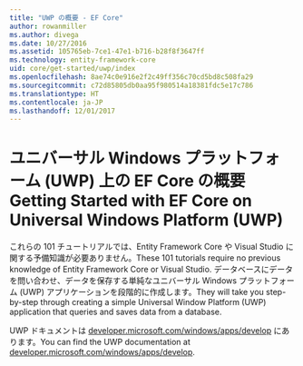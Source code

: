 ```yaml
---
title: "UWP の概要 - EF Core"
author: rowanmiller
ms.author: divega
ms.date: 10/27/2016
ms.assetid: 105765eb-7ce1-47e1-b716-b28f8f3647ff
ms.technology: entity-framework-core
uid: core/get-started/uwp/index
ms.openlocfilehash: 8ae74c0e916e2f2c49ff356c70cd5bd8c508fa29
ms.sourcegitcommit: c72d85805db0aa95f980514a18381fdc5e17c786
ms.translationtype: HT
ms.contentlocale: ja-JP
ms.lasthandoff: 12/01/2017
---
```

# <a name="getting-started-with-ef-core-on-universal-windows-platform-uwp"></a><span data-ttu-id="cccdc-102">ユニバーサル Windows プラットフォーム (UWP) 上の EF Core の概要</span><span class="sxs-lookup"><span data-stu-id="cccdc-102">Getting Started with EF Core on Universal Windows Platform (UWP)</span></span>

<span data-ttu-id="cccdc-103">これらの 101 チュートリアルでは、Entity Framework Core や Visual Studio に関する予備知識が必要ありません。</span><span class="sxs-lookup"><span data-stu-id="cccdc-103">These 101 tutorials require no previous knowledge of Entity Framework Core or Visual Studio.</span></span> <span data-ttu-id="cccdc-104">データベースにデータを問い合わせ、データを保存する単純なユニバーサル Windows プラットフォーム (UWP) アプリケーションを段階的に作成します。</span><span class="sxs-lookup"><span data-stu-id="cccdc-104">They will take you step-by-step through creating a simple Universal Window Platform (UWP) application that queries and saves data from a database.</span></span>

<span data-ttu-id="cccdc-105">UWP ドキュメントは [developer.microsoft.com/windows/apps/develop](https://developer.microsoft.com/windows/apps/develop) にあります。</span><span class="sxs-lookup"><span data-stu-id="cccdc-105">You can find the UWP documentation at [developer.microsoft.com/windows/apps/develop](https://developer.microsoft.com/windows/apps/develop).</span></span>
